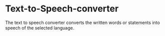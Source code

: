 # Text-to-Speech-converter

The text to speech converter converts the written words or statements into speech of the selected language. 
